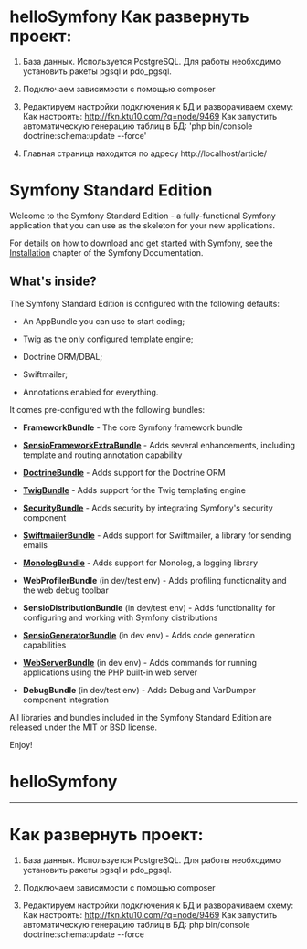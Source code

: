 # helloSymfony Как развернуть проект:

1) База данных.
Используется PostgreSQL. Для работы необходимо установить ракеты pgsql и pdo_pgsql.

2) Подключаем зависимости с помощью composer

3) Редактируем настройки подключения к БД и разворачиваем схему:
   Как настроить: http://fkn.ktu10.com/?q=node/9469
   Как запустить автоматическую генерацию таблиц в БД: 'php bin/console doctrine:schema:update --force'

4) Главная страница находится по адресу http://localhost/article/

Symfony Standard Edition
========================

Welcome to the Symfony Standard Edition - a fully-functional Symfony
application that you can use as the skeleton for your new applications.

For details on how to download and get started with Symfony, see the
[Installation][1] chapter of the Symfony Documentation.

What's inside?
--------------

The Symfony Standard Edition is configured with the following defaults:

  * An AppBundle you can use to start coding;

  * Twig as the only configured template engine;

  * Doctrine ORM/DBAL;

  * Swiftmailer;

  * Annotations enabled for everything.

It comes pre-configured with the following bundles:

  * **FrameworkBundle** - The core Symfony framework bundle

  * [**SensioFrameworkExtraBundle**][6] - Adds several enhancements, including
    template and routing annotation capability

  * [**DoctrineBundle**][7] - Adds support for the Doctrine ORM

  * [**TwigBundle**][8] - Adds support for the Twig templating engine

  * [**SecurityBundle**][9] - Adds security by integrating Symfony's security
    component

  * [**SwiftmailerBundle**][10] - Adds support for Swiftmailer, a library for
    sending emails

  * [**MonologBundle**][11] - Adds support for Monolog, a logging library

  * **WebProfilerBundle** (in dev/test env) - Adds profiling functionality and
    the web debug toolbar

  * **SensioDistributionBundle** (in dev/test env) - Adds functionality for
    configuring and working with Symfony distributions

  * [**SensioGeneratorBundle**][13] (in dev env) - Adds code generation
    capabilities

  * [**WebServerBundle**][14] (in dev env) - Adds commands for running applications
    using the PHP built-in web server

  * **DebugBundle** (in dev/test env) - Adds Debug and VarDumper component
    integration

All libraries and bundles included in the Symfony Standard Edition are
released under the MIT or BSD license.

Enjoy!

[1]:  https://symfony.com/doc/3.3/setup.html
[6]:  https://symfony.com/doc/current/bundles/SensioFrameworkExtraBundle/index.html
[7]:  https://symfony.com/doc/3.3/doctrine.html
[8]:  https://symfony.com/doc/3.3/templating.html
[9]:  https://symfony.com/doc/3.3/security.html
[10]: https://symfony.com/doc/3.3/email.html
[11]: https://symfony.com/doc/3.3/logging.html
[13]: https://symfony.com/doc/current/bundles/SensioGeneratorBundle/index.html
[14]: https://symfony.com/doc/current/setup/built_in_web_server.html

# helloSymfony
-----------

# Как развернуть проект:

1) База данных.
Используется PostgreSQL. Для работы необходимо установить ракеты pgsql и pdo_pgsql.

2) Подключаем зависимости с помощью composer

3) Редактируем настройки подключения к БД и разворачиваем схему:
   Как настроить: http://fkn.ktu10.com/?q=node/9469
   Как запустить автоматическую генерацию таблиц в БД: php bin/console doctrine:schema:update --force
